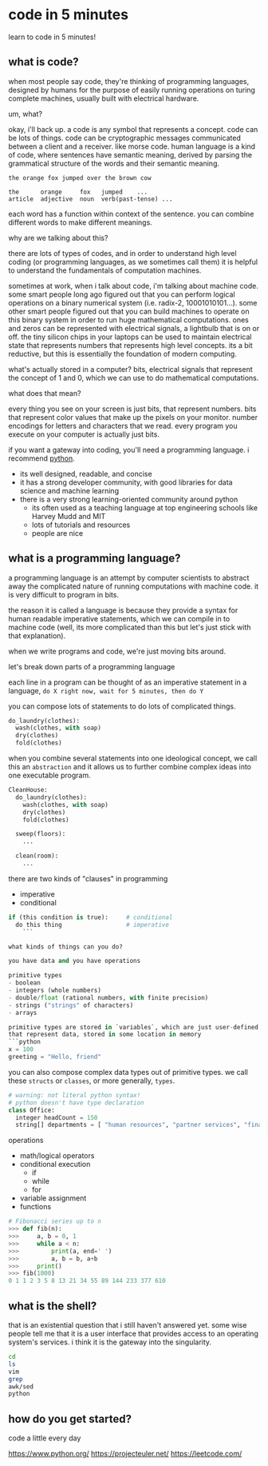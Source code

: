 # code in 5 minutes
learn to code in 5 minutes!


what is code?
-------------


when most people say code, they're thinking of programming languages, designed by humans
for the purpose of easily running operations on turing complete machines, usually built with electrical hardware.

um, what?

okay, i'll back up. a code is any symbol that represents a concept. code can be lots of things.
code can be cryptographic messages communicated between a client and a receiver. like morse code.
human language is a kind of code, where sentences have semantic meaning, derived by parsing the grammatical
structure of the words and their semantic meaning.

```
the orange fox jumped over the brown cow

the      orange     fox   jumped    ...
article  adjective  noun  verb(past-tense) ...
```

each word has a function within context of the sentence. you can combine different words to make different meanings.

why are we talking about this?

there are lots of types of codes, and in order to understand high level coding (or programming languages, as we sometimes call them)
it is helpful to understand the fundamentals of computation machines.

sometimes at work, when i talk about code, i'm talking about machine code. some smart people long ago figured out that you
can perform logical operations on a binary numerical system (i.e. radix-2, 10001010101...). some other smart people
figured out that you can build machines to operate on this binary system in order to run huge mathematical computations.
ones and zeros can be represented with electrical signals, a lightbulb that is on or off. the tiny silicon chips in your 
laptops can be used to maintain electrical state that represents numbers that represents high level concepts. its a bit reductive, but this 
is essentially the foundation of modern computing.


what's actually stored in a computer?
bits, electrical signals that represent the concept of 1 and 0, which we can use to do mathematical computations.

what does that mean?

every thing you see on your screen is just bits, that represent numbers. bits that represent color values
that make up the pixels on your monitor. number encodings for letters and characters that we read.
every program you execute on your computer is actually just bits.


if you want a gateway into coding, you'll need a programming language. i recommend [python](https://www.python.org/).
  - its well designed, readable, and concise
  - it has a strong developer community, with good libraries for data science and machine learning
  - there is a very strong learning-oriented community around python
    - its often used as a teaching language at top engineering schools like Harvey Mudd and MIT
    - lots of tutorials and resources
    - people are nice


what is a programming language?
-------------------------------

a programming language is an attempt by computer scientists to abstract away the complicated
nature of running computations with machine code. it is very difficult to program in bits.

the reason it is called a language is because they provide a syntax for human readable imperative
statements, which we can compile in to machine code (well, its more complicated
than this but let's just stick with that explanation).

when we write programs and code, we're just moving bits around.


let's break down parts of a programming language


each line in a program can be thought of as an imperative statement in a language,
`do X right now, wait for 5 minutes, then do Y`

you can compose lots of statements to do lots of complicated things. 
```python
do_laundry(clothes):
  wash(clothes, with soap)
  dry(clothes)
  fold(clothes)
```

when you combine several statements
into one ideological concept, we call this an `abstraction` and it allows us to further combine complex
ideas into one executable program.
```python
CleanHouse:
  do_laundry(clothes):
    wash(clothes, with soap)
    dry(clothes)
    fold(clothes)

  sweep(floors):
    ...

  clean(room):
    ...
```

there are two kinds of "clauses" in programming
- imperative
- conditional

```python
if (this condition is true):     # conditional
  do this thing                  # imperative
    ```

what kinds of things can you do?

you have data and you have operations

primitive types
- boolean
- integers (whole numbers)
- double/float (rational numbers, with finite precision)
- strings ("strings" of characters)
- arrays

primitive types are stored in `variables`, which are just user-defined word symbols
that represent data, stored in some location in memory
```python
x = 100
greeting = "Hello, friend"
```

you can also compose complex data types out of primitive types. we call these
`structs` or `classes`, or more generally, `types`.

```python
# warning: not literal python syntax!
# python doesn't have type declaration
class Office:
  integer headCount = 150
  string[] departments = [ "human resources", "partner services", "finances", "engineering" ]
```
  

operations
- math/logical operators
- conditional execution
  - if
  - while
  - for
- variable assignment
- functions


```python
# Fibonacci series up to n
>>> def fib(n):
>>>     a, b = 0, 1
>>>     while a < n:
>>>         print(a, end=' ')
>>>         a, b = b, a+b
>>>     print()
>>> fib(1000)
0 1 1 2 3 5 8 13 21 34 55 89 144 233 377 610
```


what is the shell?
------------------

that is an existential question that i still haven't answered yet. some wise people tell me that it is a user interface
that provides access to an operating system's services. i think it is the gateway into the singularity.


```bash
cd
ls
vim
grep
awk/sed
python
```



how do you get started?
-----------------------

code a little every day

https://www.python.org/
https://projecteuler.net/
https://leetcode.com/

